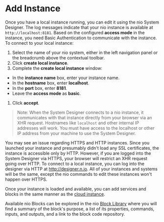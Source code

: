 # Add Instance

Once you have a local instance running, you can edit it using the nio System Designer. The log messages indicate that your nio instance is available at `http://localhost:8181`. Based on the configured **access mode** in the instance, you need Basic Authentication to communicate with the instance. To connect to your local instance:

1. Select the name of your nio system, either in the left navigation panel or the breadcrumb above the contextual toolbar.
1. Click **create local instance**.
1. Complete the **create local instance** window:
  * In the **instance name** box, enter your instance name.
  * In the **hostname** box, enter **localhost**.
  * In the **port** box, enter **8181**.
  * Leave the **access mode** as **basic**.
1. Click **accept**.

> Note: When the System Designer connects to a nio instance, it communicates with that instance directly from your browser via an XHR request. Hostnames like `localhost` and other internal IP addresses will work. You must have access to the localhost or other IP address from your machine to use the System Designer.

You may see an issue regarding HTTPS and HTTP instances. Since you launched your instance and presumably didn't load any SSL certificates, the instance is accessible only by HTTP. However, if you are logged into the System Designer via HTTPS, your browser will restrict an XHR request going over HTTP. To connect to a local instance, you can log into the designer via HTTP at http://designer.n.io. All of your instances and systems will be the same, except the nio commands to edit these instances won't happen over HTTPS.

Once your instance is loaded and available, you can add services and blocks in the same manner as the [cloud instance](/getting-started/in-the-cloud#create-a-service).

Available nio Blocks can be explored in the nio [Block Library](blocks.n.io) where you will find a summary of the block's purpose, a list of its properties, commands, inputs, and outputs, and a link to the block code repository.
